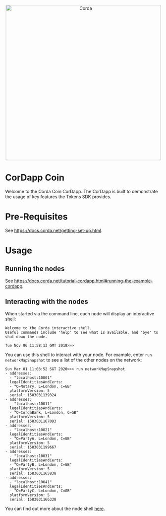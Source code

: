 <p align="center">
  <img src="https://www.corda.net/wp-content/uploads/2016/11/fg005_corda_b.png" alt="Corda" width="500">
</p>

# CorDapp Coin

Welcome to the Corda Coin CorDapp. The CorDapp is built to demonstrate the usage of key features the Tokens SDK provides.

# Pre-Requisites

See https://docs.corda.net/getting-set-up.html.

# Usage

## Running the nodes

See https://docs.corda.net/tutorial-cordapp.html#running-the-example-cordapp.

## Interacting with the nodes

When started via the command line, each node will display an interactive shell:

    Welcome to the Corda interactive shell.
    Useful commands include 'help' to see what is available, and 'bye' to shut down the node.
    
    Tue Nov 06 11:58:13 GMT 2018>>>

You can use this shell to interact with your node. For example, enter `run networkMapSnapshot` to see a list of 
the other nodes on the network:


    Sun Mar 01 11:03:52 SGT 2020>>> run networkMapSnapshot
    - addresses:
      - "localhost:10001"
      legalIdentitiesAndCerts:
      - "O=Notary, L=London, C=GB"
      platformVersion: 5
      serial: 1583031139324
    - addresses:
      - "localhost:10011"
      legalIdentitiesAndCerts:
      - "O=CordaBank, L=London, C=GB"
      platformVersion: 5
      serial: 1583031167093
    - addresses:
      - "localhost:10021"
      legalIdentitiesAndCerts:
      - "O=PartyA, L=London, C=GB"
      platformVersion: 5
      serial: 1583031199667
    - addresses:
      - "localhost:10031"
      legalIdentitiesAndCerts:
      - "O=PartyB, L=London, C=GB"
      platformVersion: 5
      serial: 1583031165838
    - addresses:
      - "localhost:10041"
      legalIdentitiesAndCerts:
      - "O=PartyC, L=London, C=GB"
      platformVersion: 5
      serial: 1583031166338
      

You can find out more about the node shell [here](https://docs.corda.net/shell.html).
